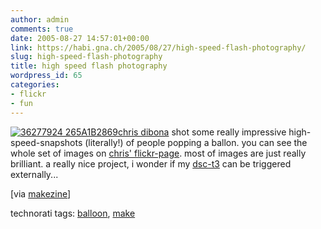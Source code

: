 ```yaml
---
author: admin
comments: true
date: 2005-08-27 14:57:01+00:00
link: https://habi.gna.ch/2005/08/27/high-speed-flash-photography/
slug: high-speed-flash-photography
title: high speed flash photography
wordpress_id: 65
categories:
- flickr
- fun
---
```



[![ 36277924 265A1B2869](https://habi.gna.ch/blog/images/_36277924_265a1b2869-tm.jpg)](https://habi.gna.ch/blog/images/_36277924_265a1b2869.jpg)[chris dibona](http://egofood.blogspot.com/2005/08/high-speed-flash-photography-at-foo.html) shot some really impressive high-speed-snapshots (literally!) of people popping a ballon. you can see the whole set of images on [chris' flickr-page](http://www.flickr.com/photos/cdibona/sets/801894/). most of images are just really brilliant. a really nice project, i wonder if my [dsc-t3](http://www.amazon.de/exec/obidos/redirect?tag=habignach-20%26link_code=xm2%26camp=2025%26creative=165953%26path=http://www.amazon.de/gp/redirect.html%253fASIN=B0002Z7X9O%2526tag=habignach-20%2526lcode=xm2%2526cID=2025%2526ccmID=165953%2526location=/o/ASIN/B0002Z7X9O%25253FSubscriptionId=02ZH6J1W0649DTNS6002) can be triggered externally...



[via [makezine](http://www.makezine.com/blog/archive/2005/08/high_speed_flas_1.html?CMP=OTC-0D6B48984890)]





technorati tags: [balloon](http://www.technorati.com/tag/balloon), [make](http://www.technorati.com/tag/make)
